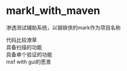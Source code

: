 # markI_with_maven

渗透测试辅助系统，以钢铁侠的mark作为项目名称

代码比较潦草</br>
具备扫描的功能</br>
具备单个验证的功能</br>
msf with gui的愿景</br>
